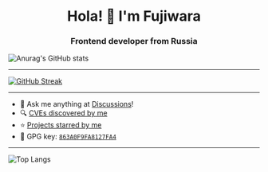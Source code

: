 <h1 align="center">Hola! 👋 I'm Fujiwara</h1>
<h3 align="center">Frontend developer from Russia</h3>


![Anurag's GitHub stats](https://github-readme-stats.vercel.app/api?username=azraelsanti&show_icons=true&theme=radical)

---

[![GitHub Streak](https://streak-stats.demolab.com/?user=azraelsanti&theme=tokyonight)](https://git.io/streak-stats)

---

-   :thought_balloon: Ask me anything at [Discussions](https://github.com/AZRAELSANTI/AZRAELSANTI/discussions/new)!
-   :mag: [CVEs discovered by me](CVE.md)
-   :star: [Projects starred by me](AWESOME-STARS.md)
-   :key: GPG key: [`863A0F9FA8127FA4`](https://github.com/ouuan.gpg)

---

![Top Langs](https://github-readme-stats.vercel.app/api/top-langs/?username=azraelsanti&langs_count=8)
